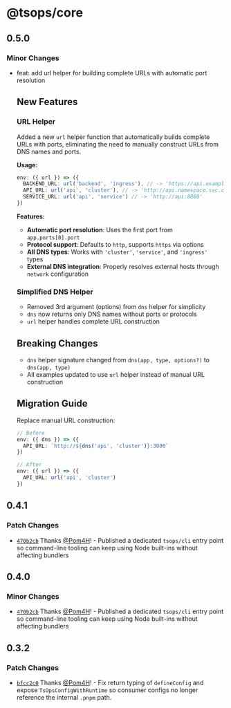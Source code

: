 # @tsops/core

## 0.5.0

### Minor Changes

- feat: add url helper for building complete URLs with automatic port resolution

  ## New Features

  ### URL Helper

  Added a new `url` helper function that automatically builds complete URLs with ports, eliminating the need to manually construct URLs from DNS names and ports.

  **Usage:**

  ```typescript
  env: ({ url }) => ({
    BACKEND_URL: url('backend', 'ingress'), // -> 'https://api.example.com:3000'
    API_URL: url('api', 'cluster'), // -> 'http://api.namespace.svc.cluster.local:8080'
    SERVICE_URL: url('api', 'service') // -> 'http://api:8080'
  })
  ```

  **Features:**

  - **Automatic port resolution**: Uses the first port from `app.ports[0].port`
  - **Protocol support**: Defaults to `http`, supports `https` via options
  - **All DNS types**: Works with `'cluster'`, `'service'`, and `'ingress'` types
  - **External DNS integration**: Properly resolves external hosts through `network` configuration

  ### Simplified DNS Helper

  - Removed 3rd argument (options) from `dns` helper for simplicity
  - `dns` now returns only DNS names without ports or protocols
  - `url` helper handles complete URL construction

  ## Breaking Changes

  - `dns` helper signature changed from `dns(app, type, options?)` to `dns(app, type)`
  - All examples updated to use `url` helper instead of manual URL construction

  ## Migration Guide

  Replace manual URL construction:

  ```typescript
  // Before
  env: ({ dns }) => ({
    API_URL: `http://${dns('api', 'cluster')}:3000`
  })

  // After
  env: ({ url }) => ({
    API_URL: url('api', 'cluster')
  })
  ```

## 0.4.1

### Patch Changes

- [`470b2cb`](https://github.com/Pom4H/tsops/commit/470b2cb3f970198ddf8a7d0793fcfdcebb2634e3) Thanks [@Pom4H](https://github.com/Pom4H)! - Published a dedicated `tsops/cli` entry point so command-line tooling can keep using Node built-ins without affecting bundlers

## 0.4.0

### Minor Changes

- [`470b2cb`](https://github.com/Pom4H/tsops/commit/470b2cb3f970198ddf8a7d0793fcfdcebb2634e3) Thanks [@Pom4H](https://github.com/Pom4H)! - Published a dedicated `tsops/cli` entry point so command-line tooling can keep using Node built-ins without affecting bundlers

## 0.3.2

### Patch Changes

- [`bfcc2c0`](https://github.com/Pom4H/tsops/commit/bfcc2c03e37340c7528d52f8f5cce1fd1bc00e65) Thanks [@Pom4H](https://github.com/Pom4H)! - Fix return typing of `defineConfig` and expose `TsOpsConfigWithRuntime` so consumer configs no longer reference the internal `.pnpm` path.

